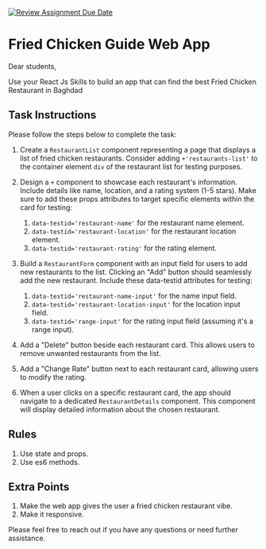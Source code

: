 [![Review Assignment Due Date](https://classroom.github.com/assets/deadline-readme-button-24ddc0f5d75046c5622901739e7c5dd533143b0c8e959d652212380cedb1ea36.svg)](https://classroom.github.com/a/KAR25wAV)
# Fried Chicken Guide Web App

Dear students,

Use your React Js Skills to build an app that can find the best Fried Chicken Restaurant in Baghdad

## Task Instructions

Please follow the steps below to complete the task:

1. Create a `RestaurantList` component representing a page that displays a list of fried chicken restaurants. Consider adding `+'restaurants-list'` to the container element `div` of the restaurant list for testing purposes.

2. Design a `+` component to showcase each restaurant's information. Include details like name, location, and a rating system (1-5 stars). Make sure to add these props attributes to target specific elements within the card for testing:
   1. `data-testid='restaurant-name'` for the restaurant name element.
   2. `data-testid='restaurant-location'` for the restaurant location element.
   3. `data-testid='restaurant-rating'` for the rating element.

3. Build a `RestaurantForm` component with an input field for users to add new restaurants to the list. Clicking an "Add" button should seamlessly add the new restaurant. Include these data-testid attributes for testing:
   1. `data-testid='restaurant-name-input'` for the name input field.
   2. `data-testid='restaurant-location-input'` for the location input field.
   3. `data-testid='range-input'` for the rating input field (assuming it's a range input).

4. Add a "Delete" button beside each restaurant card. This allows users to remove unwanted restaurants from the list.

5. Add a "Change Rate" button next to each restaurant card, allowing users to modify the rating.

6. When a user clicks on a specific restaurant card, the app should navigate to a dedicated `RestaurantDetails` component. This component will display detailed information about the chosen restaurant.

## Rules

1. Use state and props.
2. Use es6 methods.

## Extra Points

1. Make the web app gives the user a fried chicken restaurant vibe.
2. Make it responsive.

Please feel free to reach out if you have any questions or need further assistance.
